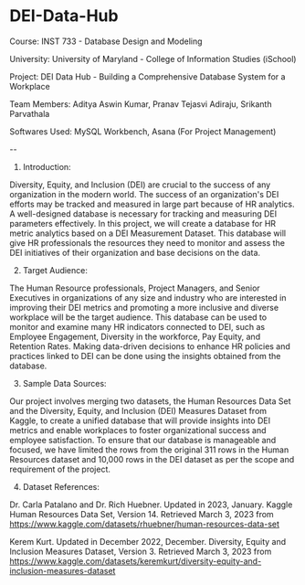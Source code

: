 # DEI-Data-Hub

Course: INST 733 - Database Design and Modeling 

University: University of Maryland - College of Information Studies (iSchool)

Project: DEI Data Hub - Building a Comprehensive Database System for a Workplace

Team Members: Aditya Aswin Kumar, Pranav Tejasvi Adiraju, Srikanth Parvathala

Softwares Used: MySQL Workbench, Asana (For Project Management) 

--

1. Introduction:

Diversity, Equity, and Inclusion (DEI) are crucial to the success of any organization in the modern world. The success of an organization's DEI efforts may be tracked and measured in large part because of HR analytics. A well-designed database is necessary for tracking and measuring DEI parameters effectively. In this project, we will create a database for HR metric analytics based on a DEI Measurement Dataset. This database will give HR professionals the resources they need to monitor and assess the DEI initiatives of their organization and base decisions on the data. 

2. Target Audience:

The Human Resource professionals, Project Managers, and Senior Executives in organizations of any size and industry who are interested in improving their DEI metrics and promoting a more inclusive and diverse workplace will be the target audience. This database can be used to monitor and examine many HR indicators connected to DEI, such as Employee Engagement, Diversity in the workforce, Pay Equity, and Retention Rates. Making data-driven decisions to enhance HR policies and practices linked to DEI can be done using the insights obtained from the database.

3. Sample Data Sources:

Our project involves merging two datasets, the Human Resources Data Set and the Diversity, Equity, and Inclusion (DEI) Measures Dataset from Kaggle, to create a unified database that will provide insights into DEI metrics and enable workplaces to foster organizational success and employee satisfaction. To ensure that our database is manageable and focused, we have limited the rows from the original 311 rows in the Human Resources dataset and 10,000 rows in the DEI dataset as per the scope and requirement of the project.

4. Dataset References:

Dr. Carla Patalano and Dr. Rich Huebner. Updated in 2023, January. Kaggle Human Resources Data Set, Version 14. Retrieved March 3, 2023 from https://www.kaggle.com/datasets/rhuebner/human-resources-data-set

Kerem Kurt.  Updated in December 2022, December. Diversity, Equity and Inclusion Measures Dataset, Version 3. Retrieved March 3, 2023 from https://www.kaggle.com/datasets/keremkurt/diversity-equity-and-inclusion-measures-dataset



